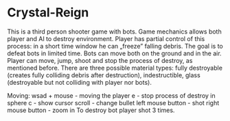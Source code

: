 # Crystal-Reign

This is a third person shooter game with bots. Game mechanics allows both player and AI to destroy environment. Player has partial control of this process: in a short time window he can „freeze” falling debris. The goal is to defeat bots in limited time. Bots can move both on the ground and in the air. Player can move, jump, shoot and stop the process of destroy, as mentioned before. There are three possible material types: fully destroyable (creates fully colliding debris after destruction), indestructible, glass (destroyable but not colliding with player nor bots).


Moving: 
wsad + mouse - moving the player
e - stop process of destroy in sphere
c - show cursor
scroll - change bullet
left mouse button - shot
right mouse button - zoom in
To destroy bot player shot 3 times.
